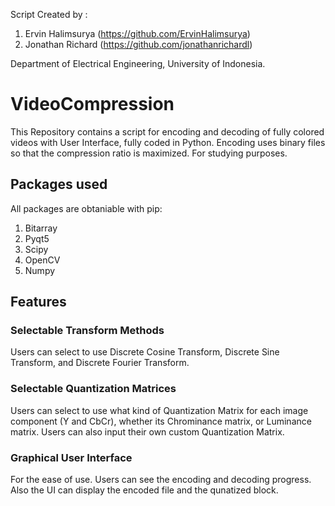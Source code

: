 Script Created by :
1. Ervin Halimsurya (https://github.com/ErvinHalimsurya)
2. Jonathan Richard (https://github.com/jonathanrichardl)

Department of Electrical Engineering, University of Indonesia. 
# VideoCompression
This Repository contains a script for encoding and decoding of fully colored videos with User Interface, fully coded in Python. Encoding uses binary files so that the compression ratio is maximized. For studying purposes. 
## Packages used
All packages are obtaniable with pip:
1. Bitarray 
2. Pyqt5
3. Scipy
4. OpenCV
5. Numpy
## Features
### Selectable Transform Methods
Users can select to use Discrete Cosine Transform, Discrete Sine Transform, and Discrete Fourier Transform. 
### Selectable Quantization Matrices
Users can select to use what kind of Quantization Matrix for each image component (Y and CbCr), whether its Chrominance matrix, or Luminance matrix. Users can also input their own custom Quantization Matrix. 
### Graphical User Interface
For the ease of use. Users can see the encoding and decoding progress. Also the UI can display the encoded file and the qunatized block. 
